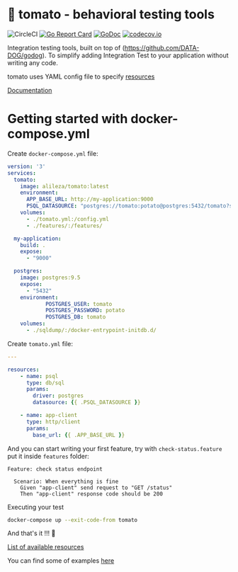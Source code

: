 # 🍅 tomato - behavioral testing tools
![CircleCI](https://circleci.com/gh/tomatool/tomato/tree/master.svg?style=shield)
[![Go Report Card](https://goreportcard.com/badge/github.com/tomatool/tomato)](https://goreportcard.com/report/github.com/tomatool/tomato)
[![GoDoc](https://godoc.org/github.com/tomatool/tomato?status.svg)](https://godoc.org/github.com/tomatool/tomato)
[![codecov.io](https://codecov.io/github/tomatool/tomato/branch/master/graph/badge.svg)](https://codecov.io/github/tomatool/tomato)

Integration testing tools, built on top of (https://github.com/DATA-DOG/godog). To simplify adding Integration Test to your application without writing any code.

tomato uses YAML config file to specify [resources](#resources)

[Documentation](https://alileza.github.io/tomato/)

# Getting started with docker-compose.yml
Create `docker-compose.yml` file:
```yml
version: '3'
services:
  tomato:
    image: alileza/tomato:latest
    environment:
      APP_BASE_URL: http://my-application:9000
      PSQL_DATASOURCE: "postgres://tomato:potato@postgres:5432/tomato?sslmode=disable"
    volumes:
      - ./tomato.yml:/config.yml
      - ./features/:/features/

  my-application:
    build: .
    expose:
      - "9000"

  postgres:
    image: postgres:9.5
    expose:
      - "5432"
    environment:
            POSTGRES_USER: tomato
            POSTGRES_PASSWORD: potato
            POSTGRES_DB: tomato
    volumes:
      - ./sqldump/:/docker-entrypoint-initdb.d/

```

Create `tomato.yml` file:
```yml
---

resources:
    - name: psql
      type: db/sql
      params:
        driver: postgres
        datasource: {{ .PSQL_DATASOURCE }}

    - name: app-client
      type: http/client
      params:
        base_url: {{ .APP_BASE_URL }}

```

And you can start writing your first feature, try with `check-status.feature` put it inside `features` folder:
```gherkin
Feature: check status endpoint

  Scenario: When everything is fine
    Given "app-client" send request to "GET /status"
    Then "app-client" response code should be 200

```

Executing your test
```sh
docker-compose up --exit-code-from tomato
```

And that's it !!! 🙌

[List of available resources](http://alileza.github.io/tomato/resources)

You can find some of examples [here](https://github.com/tomatool/tomato/tree/0.1.0/examples/features)
